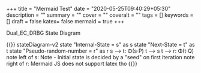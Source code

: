 +++
title = "Mermaid Test"
date = "2020-05-25T09:40:29+05:30"
description = ""
summary = ""
cover = ""
coveralt = ""
tags = []
keywords = []
draft = false
katex= false
mermaid = true
+++

Dual_EC_DRBG State Diagram

{{<mermaid>}}
stateDiagram-v2
	state "Internal-State = s" as s
	state "Next-State = t" as t
	state "Pseudo-random-number = r" as r
	s --> t: Φ(s⋅P)
	t --> s
	t --> r: Φ(t⋅Q)
	note left of s: Note - Initial state is decided by a "seed" on first iteration
	note right of r: Mermaid JS does not support latex tho
{{</mermaid>}}